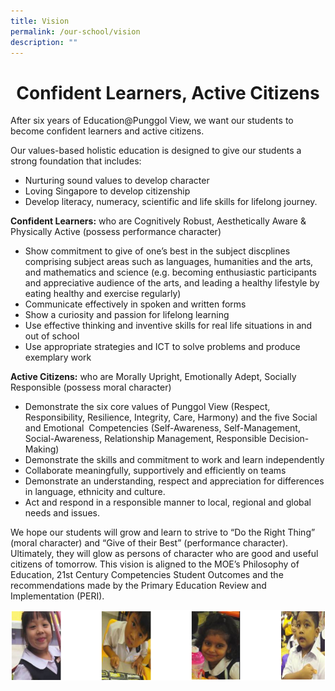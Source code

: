 ```yaml
---
title: Vision
permalink: /our-school/vision
description: ""
---
```

<html>
<body>

<h1 style="text-align:center;">Confident Learners, Active Citizens</h1>

</body>
</html>

After six years of Education@Punggol View, we want our students to become confident learners and active citizens.

Our values-based holistic education is designed to give our students a strong foundation that includes:

*   Nurturing sound values to develop character
*   Loving Singapore to develop citizenship
*   Develop literacy, numeracy, scientific and life skills for lifelong journey.

**Confident Learners:** who are Cognitively Robust, Aesthetically Aware & Physically Active (possess performance character)  

*   Show commitment to give of one’s best in the subject discplines comprising subject areas such as languages, humanities and the arts, and mathematics and science (e.g. becoming enthusiastic participants and appreciative audience of the arts, and leading a healthy lifestyle by eating healthy and exercise regularly)
*   Communicate effectively in spoken and written forms
*   Show a curiosity and passion for lifelong learning
*   Use effective thinking and inventive skills for real life situations in and out of school
*   Use appropriate strategies and ICT to solve problems and produce exemplary work

  

**Active Citizens:** who are Morally Upright, Emotionally Adept, Socially Responsible (possess moral character)

*   Demonstrate the six core values of Punggol View (Respect, Responsibility, Resilience, Integrity, Care, Harmony) and the five Social and Emotional  Competencies (Self-Awareness, Self-Management, Social-Awareness, Relationship Management, Responsible Decision-Making)
*   Demonstrate the skills and commitment to work and learn independently
*   Collaborate meaningfully, supportively and efficiently on teams 
*   Demonstrate an understanding, respect and appreciation for differences in language, ethnicity and culture. 
*   Act and respond in a responsible manner to local, regional and global needs and issues. 


We hope our students will grow and learn to strive to “Do the Right Thing” (moral character) and “Give of their Best” (performance character). Ultimately, they will glow as persons of character who are good and useful citizens of tomorrow. This vision is aligned to the MOE’s Philosophy of Education, 21st Century Competencies Student Outcomes and the recommendations made by the Primary Education Review and Implementation (PERI).

![](/images/vision.png)